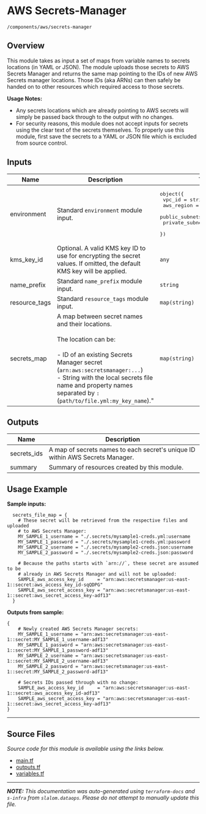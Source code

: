 
# AWS Secrets-Manager

`/components/aws/secrets-manager`

## Overview


This module takes as input a set of maps from variable names to secrets locations (in YAML or
JSON). The module uploads those secrets to AWS Secrets Manager and returns the same map pointing
to the IDs of new AWS Secrets manager locations. Those IDs (aka ARNs) can then safely be handed
on to other resources which required access to those secrets.

**Usage Notes:**

* Any secrets locations which are already pointing to AWS secrets will simply be passed back through to the output with no changes.
* For security reasons, this module does not accept inputs for secrets using the clear text of the secrets themselves. To properly use this module, first save the secrets to a YAML or JSON file which is excluded from source control.

## Inputs

| Name | Description | Type | Default | Required |
|------|-------------|------|---------|:-----:|
| environment | Standard `environment` module input. | <pre>object({<br>    vpc_id          = string<br>    aws_region      = string<br>    public_subnets  = list(string)<br>    private_subnets = list(string)<br>  })</pre> | n/a | yes |
| kms\_key\_id | Optional. A valid KMS key ID to use for encrypting the secret values. If omitted, the default KMS key will be applied. | `any` | n/a | yes |
| name\_prefix | Standard `name_prefix` module input. | `string` | n/a | yes |
| resource\_tags | Standard `resource_tags` module input. | `map(string)` | n/a | yes |
| secrets\_map | A map between secret names and their locations.<br><br>The location can be:<br><br>  - ID of an existing Secrets Manager secret (`arn:aws:secretsmanager:...`)<br>   - String with the local secrets file name and property names separated by `:` (`path/to/file.yml:my_key_name`)." | `map(string)` | `{}` | no |

## Outputs

| Name | Description |
|------|-------------|
| secrets\_ids | A map of secrets names to each secret's unique ID within AWS Secrets Manager. |
| summary | Summary of resources created by this module. |

## Usage Example

**Sample inputs:**

```hcl
  secrets_file_map = {
    # These secret will be retrieved from the respective files and uploaded
    # to AWS Secrets Manager:
    MY_SAMPLE_1_username = "./.secrets/mysample1-creds.yml:username
    MY_SAMPLE_1_password = "./.secrets/mysample1-creds.yml:password
    MY_SAMPLE_2_username = "./.secrets/mysample2-creds.json:username
    MY_SAMPLE_2_password = "./.secrets/mysample2-creds.json:password

    # Because the paths starts with `arn://`, these secret are assumed to be
    # already in AWS Secrets Manager and will not be uploaded:
    SAMPLE_aws_access_key_id     = "arn:aws:secretsmanager:us-east-1::secret:aws_access_key_id-sqQDPG"
    SAMPLE_aws_secret_access_key = "arn:aws:secretsmanager:us-east-1::secret:aws_secret_access_key-adf13"
  }
```

**Outputs from sample:**

```hcl
{
    # Newly created AWS Secrets Manager secrets:
    MY_SAMPLE_1_username = "arn:aws:secretsmanager:us-east-1::secret:MY_SAMPLE_1_username-adf13"
    MY_SAMPLE_1_password = "arn:aws:secretsmanager:us-east-1::secret:MY_SAMPLE_1_password-adf13"
    MY_SAMPLE_2_username = "arn:aws:secretsmanager:us-east-1::secret:MY_SAMPLE_2_username-adf13"
    MY_SAMPLE_2_password = "arn:aws:secretsmanager:us-east-1::secret:MY_SAMPLE_2_password-adf13"

    # Secrets IDs passed through with no change:
    SAMPLE_aws_access_key_id     = "arn:aws:secretsmanager:us-east-1::secret:aws_access_key_id-adf13"
    SAMPLE_aws_secret_access_key = "arn:aws:secretsmanager:us-east-1::secret:aws_secret_access_key-adf13"
}
```


---------------------

## Source Files

_Source code for this module is available using the links below._

* [main.tf](https://github.com/slalom-ggp/dataops-infra/tree/master//components/aws/secrets-manager/main.tf)
* [outputs.tf](https://github.com/slalom-ggp/dataops-infra/tree/master//components/aws/secrets-manager/outputs.tf)
* [variables.tf](https://github.com/slalom-ggp/dataops-infra/tree/master//components/aws/secrets-manager/variables.tf)

---------------------

_**NOTE:** This documentation was auto-generated using
`terraform-docs` and `s-infra` from `slalom.dataops`.
Please do not attempt to manually update this file._
